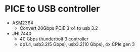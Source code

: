 # PICE to USB controller

- ASM2364
	- Convert 20Gbps PCIE 3 x4 to usb 3.2
- JHL7440
	- 40 Gbps thunderbolt 3 controller
	- dp1.4, usb3.2(5 Gbps), usb3.2(10 Gbps), 4x CPIe gen 3